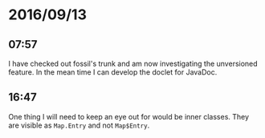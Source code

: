 # 2016/09/13

## 07:57

I have checked out fossil's trunk and am now investigating the unversioned
feature. In the mean time I can develop the doclet for JavaDoc.

## 16:47

One thing I will need to keep an eye out for would be inner classes. They
are visible as `Map.Entry` and not `Map$Entry`.

